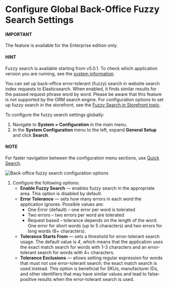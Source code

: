 <a id="configuration-system-configuration-general-setup-sysconfig-search-global"></a>

# Configure Global Back-Office Fuzzy Search Settings

#### IMPORTANT
The feature is available for the Enterprise edition only.

#### HINT
Fuzzy search is available starting from v5.0.1. To check which application version you are running, see the [system information](../../../system-information/index.md#system-information).

You can set up back-office error-tolerant (fuzzy) search in website search index requests to Elasticsearch. When enabled, it finds similar results for the passed request phrase word by word. Please be aware that this feature is not supported by the ORM search engine. For configuration options to set up fuzzy search in the storefront, see the [Fuzzy Search in Storefront topic](../../commerce/search/fuzzy-search.md#configuration-guide-commerce-configuration-fuzzy-search).

To configure the fuzzy search settings globally:

1. Navigate to **System > Configuration** in the main menu.
2. In the **System Configuration** menu to the left, expand **General Setup** and click **Search**.

#### NOTE
For faster navigation between the configuration menu sections, use [Quick Search](../../quick-search.md#user-guide-system-configuration-quick-search).

![Back-office fuzzy search configuration options](user/img/system/config_system/fuzzy-search-general.png)
1. Configure the following options:
   * **Enable Fuzzy Search** — enables fuzzy search in the appropriate area. This option is disabled by default.
   * **Error Tolerance** — sets how many errors in each word the application ignores. Possible values are:
     * One Error (default) – one error per word is tolerated
     * Two errors – two errors per word are tolerated
     * Request based – tolerance depends on the length of the word. One error for short words (up to 5 characters) and two errors for long words (6+ characters).
   * **Tolerance Starts From** — sets a threshold for error-tolerant search usage. The default value is *4*, which means that the application uses the exact match search for words with 1-3 characters and an error-tolerant search for words with 4+ characters.
   * **Tolerance Exclusions** — allows setting regular expression for words that must not use error-tolerant search; the exact match search is used instead. This option is beneficial for SKUs, manufacturer IDs, and other identifiers that may have similar values and lead to false-positive results when the error-tolerant search is used.

